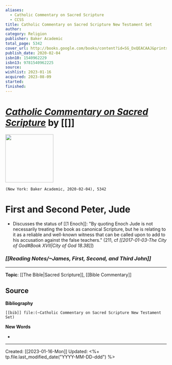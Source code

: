 ```yaml
---
aliases:
  - Catholic Commentary on Sacred Scripture
  - CCSS
title: Catholic Commentary on Sacred Scripture New Testament Set
author: 
category: Religion
publisher: Baker Academic
total_page: 5342
cover_url: http://books.google.com/books/content?id=SG_DxQEACAAJ&printsec=frontcover&img=1&zoom=1&source=gbs_api
publish_date: 2020-02-04
isbn10: 1540962229
isbn13: 9781540962225
source: 
wishlist: 2023-01-16
acquired: 2023-08-09
started: 
finished:
---
```

# *[Catholic Commentary on Sacred Scripture]()* by [[]]

<img src="http://books.google.com/books/content?id=SG_DxQEACAAJ&printsec=frontcover&img=1&zoom=1&source=gbs_api" width=150>

`(New York: Baker Academic, 2020-02-04), 5342`


# First and Second Peter, Jude 
- Discusses the status of [[1 Enoch]]: "By quoting Enoch Jude is not necessarily treating the book as canonical Scripture, but he is relating to it as a reliable and well-known witness that can be called upon to add to his accusation against the false teachers." (211, cf *[[2017-01-03-The City of God#Book XVII|City of God 18.38]]*)

### *[[Reading Notes/~James, First, Second, and Third John]]*

--- 
**Topic**: [[The Bible|Sacred Scripture]], [[Bible Commentary]]

**Source**
- 


**Bibliography**

```query
[[bib]] file:(~Catholic Commentary on Sacred Scripture New Testament Set)
```
 

**New Words**

- 

---
Created: [[2023-01-16-Mon]]
Updated: <%+ tp.file.last_modified_date("YYYY-MM-DD-ddd") %>

